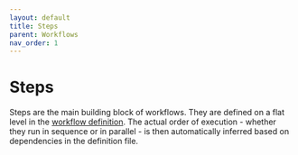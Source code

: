 ```yaml
---
layout: default
title: Steps
parent: Workflows
nav_order: 1
---
```


# Steps

Steps are the main building block of workflows. They are defined on a flat level in the [workflow definition](../registry/definitions/workflowDefinition.md). The actual order of execution - whether they run in sequence or in parallel - is then automatically inferred based on dependencies in the definition file.
